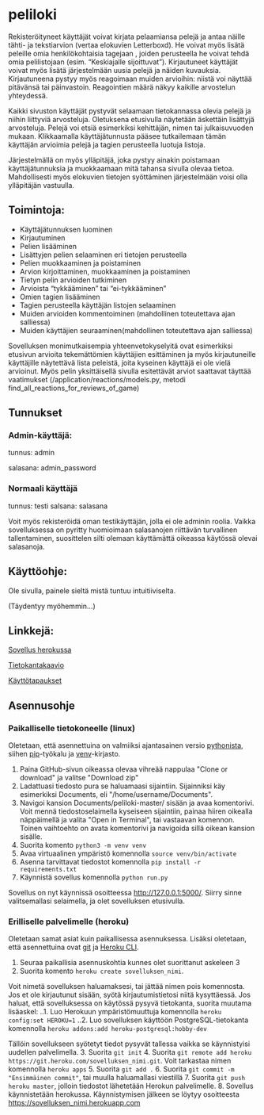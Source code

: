 peliloki
========

Rekisteröityneet käyttäjät voivat kirjata pelaamiansa pelejä ja antaa näille tähti- ja tekstiarvion (vertaa elokuvien Letterboxd). He voivat myös lisätä peleille omia henkilökohtaisia tagejaan , joiden perusteella he voivat tehdä omia pelilistojaan (esim. “Keskiajalle sijoittuvat”). Kirjautuneet käyttäjät voivat myös lisätä järjestelmään uusia pelejä ja näiden kuvauksia. Kirjautuneena pystyy myös reagoimaan muiden arvioihin: niistä voi näyttää pitävänsä tai päinvastoin. Reagointien määrä näkyy kaikille arvostelun yhteydessä.  

Kaikki sivuston käyttäjät pystyvät selaamaan tietokannassa olevia pelejä ja niihin liittyviä arvosteluja. Oletuksena etusivulla näytetään äskettäin lisättyjä arvosteluja. Pelejä voi etsiä esimerkiksi kehittäjän, nimen tai julkaisuvuoden mukaan. Klikkaamalla käyttäjätunnusta pääsee tutkailemaan tämän käyttäjän arvioimia pelejä ja tagien perusteella luotuja listoja.

Järjestelmällä on myös ylläpitäjä, joka pystyy ainakin poistamaan käyttäjätunnuksia ja muokkaamaan mitä tahansa sivulla olevaa tietoa. Mahdollisesti myös elokuvien tietojen syöttäminen järjestelmään voisi olla ylläpitäjän vastuulla.

Toimintoja: 
-----------

  * Käyttäjätunnuksen luominen
  * Kirjautuminen
  * Pelien lisääminen
  * Lisättyjen pelien selaaminen eri tietojen perusteella
  * Pelien muokkaaminen ja poistaminen
  * Arvion kirjoittaminen, muokkaaminen ja poistaminen
  * Tietyn pelin arvioiden tutkiminen 
  * Arvioista “tykkääminen” tai “ei-tykkääminen” 
  * Omien tagien lisääminen 
  * Tagien perusteella käyttäjän listojen selaaminen
  * Muiden arvioiden kommentoiminen (mahdollinen toteutettava ajan salliessa)
  * Muiden käyttäjien seuraaminen(mahdollinen toteutettava ajan salliessa) 

Sovelluksen monimutkaisempia yhteenvetokyselyitä ovat esimerkiksi etusivun arvioita tekemättömien käyttäjien esittäminen ja myös kirjautuneille käyttäjille näytettävä lista peleistä, joita kyseinen käyttäjä ei ole vielä arvioinut. Myös pelin yksittäisellä sivulla esitettävät arviot saattavat täyttää vaatimukset (/application/reactions/models.py, metodi find_all_reactions_for_reviews_of_game)

Tunnukset
---------

### Admin-käyttäjä: 
tunnus: admin

salasana: admin_password

### Normaali käyttäjä
tunnus: testi
salsana: salasana

Voit myös rekisteröidä oman testikäyttäjän, jolla ei ole adminin roolia. Vaikka sovelluksessa on pyritty huomioimaan salasanojen riittävän turvallinen tallentaminen, suosittelen silti olemaan käyttämättä oikeassa käytössä olevai salasanoja.

Käyttöohje:
-----------
Ole sivulla, painele sieltä mistä tuntuu intuitiiviselta. 

(Täydentyy myöhemmin...)

Linkkejä: 
---------

[Sovellus herokussa](https://peliloki.herokuapp.com/)

[Tietokantakaavio](https://github.com/anonOstrich/peliloki/tree/master/documentation/Tietokantakaavio.png)

[Käyttötapaukset](https://github.com/anonOstrich/peliloki/tree/master/documentation/Käyttötapaukset.md)


Asennusohje
-----------

### Paikalliselle tietokoneelle (linux)

Oletetaan, että asennettuina on valmiiksi ajantasainen versio [pythonista](https://www.python.org/), siihen [pip](https://packaging.python.org/key_projects/#pip)-työkalu ja [venv](https://docs.python.org/3/library/venv.html)-kirjasto. 

1. Paina GitHub-sivun oikeassa olevaa vihreää nappulaa "Clone or download" ja valitse "Download zip"
2. Ladattuasi tiedosto pura se haluamaasi sijaintiin. Sijainniksi käy esimerkiksi Documents, eli "/home/username/Documents". 
3. Navigoi kansion Documents/peliloki-master/ sisään ja avaa komentorivi.
Voit mennä tiedostoselaimella kyseiseen sijaintiin, painaa hiiren oikealla näppäimellä ja valita "Open in Terminal", tai vastaavan komennon. 
Toinen vaihtoehto on avata komentorivi ja navigoida sillä oikean kansion sisälle.
4. Suorita komento `python3 -m venv venv`
5. Avaa virtuaalinen ympäristö komennolla `source venv/bin/activate`
6. Asenna tarvittavat tiedostot komennolla `pip install -r requirements.txt`
7. Käynnistä sovellus komennolla `python run.py`

Sovellus on nyt käynnissä osoitteessa <http://127.0.0.1:5000/>. Siirry sinne valitsemallasi selaimella, ja olet sovelluksen etusivulla. 


### Erilliselle palvelimelle (heroku)

Oletetaan samat asiat kuin paikallisessa asennuksessa. Lisäksi oletetaan, että asennettuina ovat [git](https://github.com/git/git) ja [Heroku CLI](https://devcenter.heroku.com/articles/heroku-cli). 
1. Seuraa paikallisia asennuskohtia kunnes olet suorittanut askeleen 3
2. Suorita komento `heroku create sovelluksen_nimi`.

Voit nimetä sovelluksen haluamaksesi, tai jättää nimen pois komennosta. 
Jos et ole kirjautunut sisään, syötä kirjautumistietosi niitä kysyttäessä. 
Jos haluat, että sovelluksessa on käytössä pysyvä tietokanta, suorita muutama lisäaskel: 
..1. Luo Herokuun ympäristömuuttuja komennolla `heroku config:set HEROKU=1`
..2. Luo sovelluksen käyttöön PostgreSQL-tietokanta komennolla `heroku addons:add heroku-postgresql:hobby-dev`

Tällöin sovellukseen syötetyt tiedot pysyvät tallessa vaikka se käynnistyisi uudellen palvelimella.
3. Suorita `git init`
4. Suorita `git remote add heroku https://git.heroku.com/sovelluksen_nimi.git`. Voit tarkastaa nimen komennolla `heroku apps`
5. Suorita `git add .`
6. Suorita `git commit -m "Ensimmäinen commit"`, tai muulla haluamallasi viestillä
7. Suorita `git push heroku master`, jolloin tiedostot lähetetään Herokun palvelimelle.
8. Sovellus käynnistetään herokussa. Käynnistymisen jälkeen se löytyy osoitteesta <https://sovelluksen_nimi.herokuapp.com>




